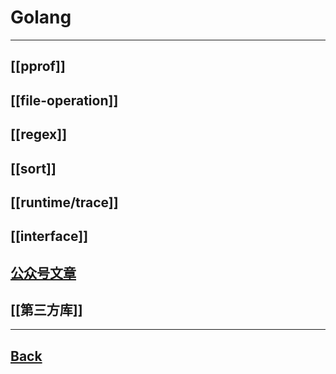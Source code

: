 # Golang 

---

[[pprof]]
---
[[file-operation]]
---
[[regex]]
---
[[sort]]
--
[[runtime/trace]]
---

[[interface]]
---


[公众号文章](公众号文章/summary.md)
--


[[第三方库]]
----




----



## [Back](../readme.md)
